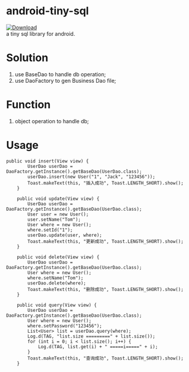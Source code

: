# android-tiny-sql
[![Download](https://api.bintray.com/packages/ddnosh/maven/tinysql/images/download.svg) ](https://bintray.com/ddnosh/maven/tinysql/_latestVersion)  
a tiny sql library for android.

# Solution
1. use BaseDao to handle db operation;
2. use DaoFactory to gen Business Dao file;

# Function
1. object operation to handle db;

# Usage
``` 
public void insert(View view) {
        UserDao userDao = DaoFactory.getInstance().getBaseDao(UserDao.class);
        userDao.insert(new User("1", "Jack", "123456"));
        Toast.makeText(this, "插入成功", Toast.LENGTH_SHORT).show();
    }

    public void update(View view) {
        UserDao userDao = DaoFactory.getInstance().getBaseDao(UserDao.class);
        User user = new User();
        user.setName("Tom");
        User where = new User();
        where.setId("1");
        userDao.update(user, where);
        Toast.makeText(this, "更新成功", Toast.LENGTH_SHORT).show();
    }

    public void delete(View view) {
        UserDao userDao = DaoFactory.getInstance().getBaseDao(UserDao.class);
        User where = new User();
        where.setName("Tom");
        userDao.delete(where);
        Toast.makeText(this, "删除成功", Toast.LENGTH_SHORT).show();
    }

    public void query(View view) {
        UserDao userDao = DaoFactory.getInstance().getBaseDao(UserDao.class);
        User where = new User();
        where.setPassword("123456");
        List<User> list = userDao.query(where);
        Log.d(TAG, "list.size =========" + list.size());
        for (int i = 0; i < list.size(); i++) {
            Log.d(TAG, list.get(i) + " =====i=====" + i);
        }
        Toast.makeText(this, "查询成功", Toast.LENGTH_SHORT).show();
    }
```